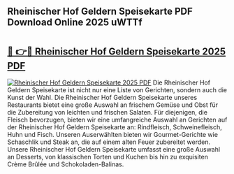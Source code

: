 ## Rheinischer Hof Geldern Speisekarte PDF Download Online 2025 uWTTf

# <h2><a href="http://gc9wm8.nevu.top/?p=Rheinischer+Hof+Geldern+Speisekarte">🔗 👉🔴 Rheinischer Hof Geldern Speisekarte 2025 PDF</a></h2>

[![Rheinischer Hof Geldern Speisekarte 2025 PDF](https://i.imgur.com/dBaPXMq.png)](http://gc9wm8.nevu.top/?p=Rheinischer+Hof+Geldern+Speisekarte)
Die Rheinischer Hof Geldern Speisekarte ist nicht nur eine Liste von Gerichten, sondern auch die Kunst der Wahl. Die Rheinischer Hof Geldern Speisekarte unseres Restaurants bietet eine große Auswahl an frischem Gemüse und Obst für die Zubereitung von leichten und frischen Salaten. Für diejenigen, die Fleisch bevorzugen, bieten wir eine umfangreiche Auswahl an Gerichten auf der Rheinischer Hof Geldern Speisekarte an: Rindfleisch, Schweinefleisch, Huhn und Fisch. Unseren Auserwählten bieten wir Gourmet-Gerichte wie Schaschlik und Steak an, die auf einem alten Feuer zubereitet werden. Unsere Rheinischer Hof Geldern Speisekarte umfasst eine große Auswahl an Desserts, von klassischen Torten und Kuchen bis hin zu exquisiten Crème Brûlée und Schokoladen-Balinas.

